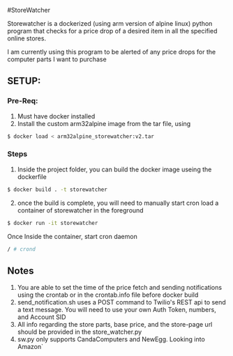 #StoreWatcher

Storewatcher is a dockerized (using arm version of alpine linux) python program that checks for a price drop of a desired item in all the specified online stores. 

I am currently using this program to be alerted of any  price drops for the computer parts I want to purchase

## SETUP:
### Pre-Req: 
1. Must have docker installed
2. Install the custom arm32alpine image from the tar file, using
```bash
$ docker load < arm32alpine_storewatcher:v2.tar 
```

### Steps
1. Inside the project folder, you can build the docker image useing the dockerfile 
```bash
$ docker build . -t storewatcher
```
2. once the build is complete, you will need to manually start cron
load a container of storewatcher in the foreground
``` bash
$ docker run -it storewatcher
```
Once Inside the container, start cron daemon
``` bash
/ # crond
```


## Notes
1. You are able to set the time of the price fetch and sending notifications using the crontab or in the crontab.info file before docker build
2. send_notification.sh uses a POST command to Twilio's REST api to send a text message.  You will need to use your own Auth Token, numbers, and Account SID
3. All info regarding the store parts, base price,  and the store-page url should be provided in the store_watcher.py
4. sw.py only supports CandaComputers and NewEgg.   Looking into Amazon`

